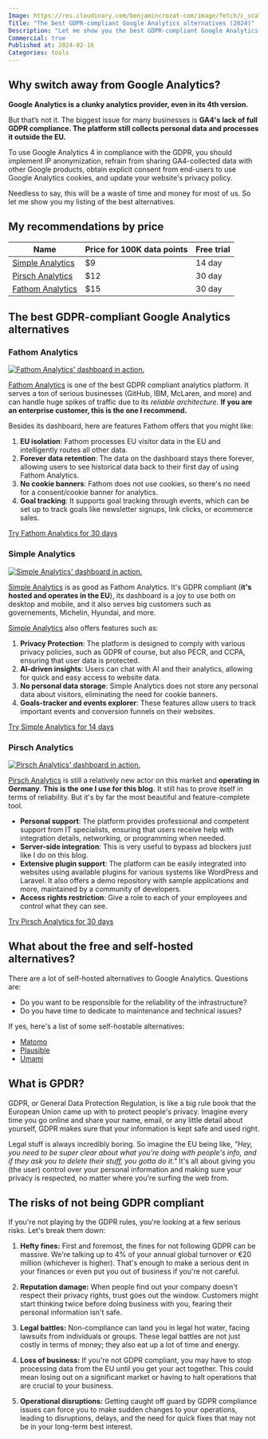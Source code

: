 ```yaml
---
Image: https://res.cloudinary.com/benjamincrozat-com/image/fetch/c_scale,f_webp,q_auto,w_1200/https://github.com/benjamincrozat/content/assets/3613731/64f5f3b3-5d7b-4b33-b582-18d9b39f2bfc
Title: "The best GDPR-compliant Google Analytics alternatives (2024)"
Description: "Let me show you the best GDPR-compliant Google Analytics alternatives that respect user privacy and provide reliable analytics for your business."
Commercial: true
Published at: 2024-02-16
Categories: tools
---
```


## Why switch away from Google Analytics?

**Google Analytics is a clunky analytics provider, even in its 4th version.**

But that’s not it. The biggest issue for many businesses is **GA4's lack of full GDPR compliance. The platform still collects personal data and processes it outside the EU.**

To use Google Analytics 4 in compliance with the GDPR, you should implement IP anonymization, refrain from sharing GA4-collected data with other Google products, obtain explicit consent from end-users to use Google Analytics cookies, and update your website's privacy policy.

Needless to say, this will be a waste of time and money for most of us. So let me show you my listing of the best alternatives.

## My recommendations by price

| Name | Price for 100K data points | Free trial |
| ------------------------------------------------ | --- | ------ |
| [Simple Analytics](/recommends/simple-analytics) | $9  | 14 day |
| [Pirsch Analytics](/recommends/pirsch-analytics) | $12 | 30 day |
| [Fathom Analytics](/recommends/fathom-analytics) | $15 | 30 day |

## The best GDPR-compliant Google Analytics alternatives

### Fathom Analytics

[![Fathom Analytics' dashboard in action.](https://res.cloudinary.com/benjamincrozat-com/image/fetch/c_scale,f_webp,q_auto,w_1200/https://github.com/benjamincrozat/content/assets/3613731/977cba88-70b8-47dd-bc22-e7d8139edda6)](/recommends/fathom-analytics)

[Fathom Analytics](/recommends/fathom-analytics) is one of the best GDPR compliant analytics platform. It serves a ton of serious businesses (GitHub, IBM, McLaren, and more) and can handle huge spikes of traffic due to its _reliable architecture_. **If you are an enterprise customer, this is the one I recommend.**

Besides its dashboard, here are features Fathom offers that you might like:
1. **EU isolation**: Fathom processes EU visitor data in the EU and intelligently routes all other data.
4. **Forever data retention**: The data on the dashboard stays there forever, allowing users to see historical data back to their first day of using Fathom Analytics.
5. **No cookie banners**: Fathom does not use cookies, so there's no need for a consent/cookie banner for analytics.
7. **Goal tracking**: It supports goal tracking through events, which can be set up to track goals like newsletter signups, link clicks, or ecommerce sales.

[Try Fathom Analytics for 30 days](/recommends/fathom-analytics)

### Simple Analytics

[![Simple Analytics' dashboard in action.](https://res.cloudinary.com/benjamincrozat-com/image/fetch/c_scale,f_webp,q_auto,w_1200/https://github.com/benjamincrozat/content/assets/3613731/234673ca-c7ca-4db8-820d-0977d560772b)](/recommends/simple-analytics)

[Simple Analytics](/recommends/simple-analytics) is as good as Fathom Analytics. It's GDPR compliant (**it's hosted and operates in the EU**), its dashboard is a joy to use both on desktop and mobile, and it also serves big customers such as governements, Michelin, Hyundai, and more.

[Simple Analytics](/recommends/simple-analytics) also offers features such as:
1. **Privacy Protection**: The platform is designed to comply with various privacy policies, such as GDPR of course, but also PECR, and CCPA, ensuring that user data is protected.
3. **AI-driven insights**: Users can chat with AI and their analytics, allowing for quick and easy access to website data.
4. **No personal data storage**: Simple Analytics does not store any personal data about visitors, eliminating the need for cookie banners.
5. **Goals-tracker and events explorer**: These features allow users to track important events and conversion funnels on their websites.

[Try Simple Analytics for 14 days](/recommends/simple-analytics)

### Pirsch Analytics

[![Pirsch Analytics' dashboard in action.](https://res.cloudinary.com/benjamincrozat-com/image/fetch/c_scale,f_webp,q_auto,w_1200/https://github.com/benjamincrozat/content/assets/3613731/a6fe0fe7-d448-4135-9288-a538f58b3f0d)](/recommends/pirsch-analytics)

[Pirsch Analytics](/recommends/pirsch-analytics) is still a relatively new actor on this market and **operating in Germany**. **This is the one I use for this blog.** It still has to prove itself in terms of reliability. But it's by far the most beautiful and feature-complete tool.

- **Personal support**: The platform provides professional and competent support from IT specialists, ensuring that users receive help with integration details, networking, or programming when needed.
- **Server-side integration**: This is very useful to bypass ad blockers just like I do on this blog.
- **Extensive plugin support**: The platform can be easily integrated into websites using available plugins for various systems like WordPress and Laravel. It also offers a demo repository with sample applications and more, maintained by a community of developers.
- **Access rights restriction**: Give a role to each of your employees and control what they can see.

[Try Pirsch Analytics for 30 days](/recommends/pirsch-analytics)

## What about the free and self-hosted alternatives?

There are a lot of self-hosted alternatives to Google Analytics. Questions are:
- Do you want to be responsible for the reliability of the infrastructure?
- Do you have time to dedicate to maintenance and technical issues?

If yes, here's a list of some self-hostable alternatives:
- [Matomo](https://matomo.org/what-is-on-premise/)
- [Plausible](https://plausible.io/self-hosted-web-analytics)
- [Umami](https://github.com/umami-software/umami)

## What is GPDR?

GDPR, or General Data Protection Regulation, is like a big rule book that the European Union came up with to protect people's privacy. Imagine every time you go online and share your name, email, or any little detail about yourself, GDPR makes sure that your information is kept safe and used right.

Legal stuff is always incredibly boring. So imagine the EU being like, *"Hey, you need to be super clear about what you're doing with people's info, and if they ask you to delete their stuff, you gotta do it."* It's all about giving you (the user) control over your personal information and making sure your privacy is respected, no matter where you're surfing the web from.

## The risks of not being GDPR compliant

If you're not playing by the GDPR rules, you're looking at a few serious risks. Let's break them down:

1. **Hefty fines:** First and foremost, the fines for not following GDPR can be massive. We're talking up to 4% of your annual global turnover or €20 million (whichever is higher). That's enough to make a serious dent in your finances or even put you out of business if you're not careful.

2. **Reputation damage:** When people find out your company doesn't respect their privacy rights, trust goes out the window. Customers might start thinking twice before doing business with you, fearing their personal information isn't safe.

3. **Legal battles:** Non-compliance can land you in legal hot water, facing lawsuits from individuals or groups. These legal battles are not just costly in terms of money; they also eat up a lot of time and energy.

4. **Loss of business:** If you're not GDPR compliant, you may have to stop processing data from the EU until you get your act together. This could mean losing out on a significant market or having to halt operations that are crucial to your business.

5. **Operational disruptions:** Getting caught off guard by GDPR compliance issues can force you to make sudden changes to your operations, leading to disruptions, delays, and the need for quick fixes that may not be in your long-term best interest.
